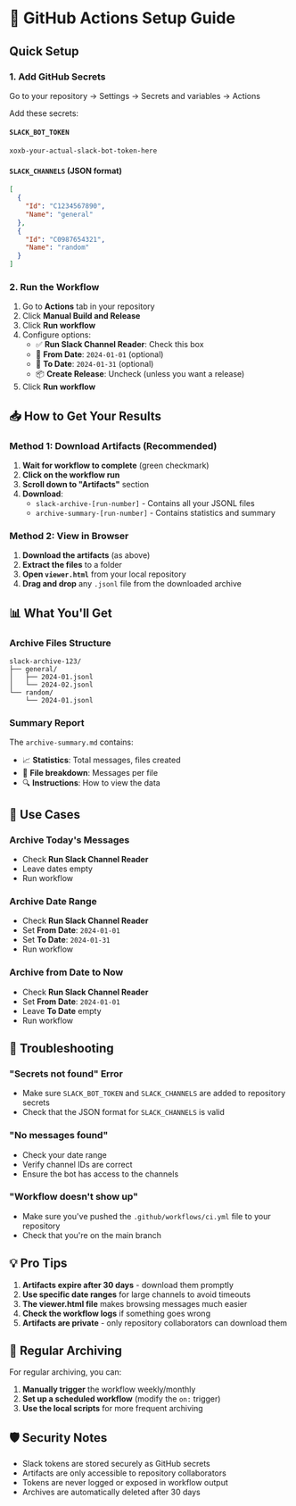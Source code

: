 # 🚀 GitHub Actions Setup Guide

## Quick Setup

### 1. **Add GitHub Secrets**

Go to your repository → Settings → Secrets and variables → Actions

Add these secrets:

#### `SLACK_BOT_TOKEN`
```
xoxb-your-actual-slack-bot-token-here
```

#### `SLACK_CHANNELS` (JSON format)
```json
[
  {
    "Id": "C1234567890",
    "Name": "general"
  },
  {
    "Id": "C0987654321",
    "Name": "random"
  }
]
```

### 2. **Run the Workflow**

1. Go to **Actions** tab in your repository
2. Click **Manual Build and Release**
3. Click **Run workflow**
4. Configure options:
   - ✅ **Run Slack Channel Reader**: Check this box
   - 📅 **From Date**: `2024-01-01` (optional)
   - 📅 **To Date**: `2024-01-31` (optional)
   - 📦 **Create Release**: Uncheck (unless you want a release)
5. Click **Run workflow**

## 📥 How to Get Your Results

### Method 1: Download Artifacts (Recommended)

1. **Wait for workflow to complete** (green checkmark)
2. **Click on the workflow run**
3. **Scroll down to "Artifacts"** section
4. **Download**:
   - `slack-archive-[run-number]` - Contains all your JSONL files
   - `archive-summary-[run-number]` - Contains statistics and summary

### Method 2: View in Browser

1. **Download the artifacts** (as above)
2. **Extract the files** to a folder
3. **Open `viewer.html`** from your local repository
4. **Drag and drop** any `.jsonl` file from the downloaded archive

## 📊 What You'll Get

### Archive Files Structure
```
slack-archive-123/
├── general/
│   ├── 2024-01.jsonl
│   └── 2024-02.jsonl
└── random/
    └── 2024-01.jsonl
```

### Summary Report
The `archive-summary.md` contains:
- 📈 **Statistics**: Total messages, files created
- 📁 **File breakdown**: Messages per file
- 🔍 **Instructions**: How to view the data

## 🎯 Use Cases

### Archive Today's Messages
- Check **Run Slack Channel Reader**
- Leave dates empty
- Run workflow

### Archive Date Range
- Check **Run Slack Channel Reader**
- Set **From Date**: `2024-01-01`
- Set **To Date**: `2024-01-31`
- Run workflow

### Archive from Date to Now
- Check **Run Slack Channel Reader**
- Set **From Date**: `2024-01-01`
- Leave **To Date** empty
- Run workflow

## 🔧 Troubleshooting

### "Secrets not found" Error
- Make sure `SLACK_BOT_TOKEN` and `SLACK_CHANNELS` are added to repository secrets
- Check that the JSON format for `SLACK_CHANNELS` is valid

### "No messages found" 
- Check your date range
- Verify channel IDs are correct
- Ensure the bot has access to the channels

### "Workflow doesn't show up"
- Make sure you've pushed the `.github/workflows/ci.yml` file to your repository
- Check that you're on the main branch

## 💡 Pro Tips

1. **Artifacts expire after 30 days** - download them promptly
2. **Use specific date ranges** for large channels to avoid timeouts  
3. **The viewer.html file** makes browsing messages much easier
4. **Check the workflow logs** if something goes wrong
5. **Artifacts are private** - only repository collaborators can download them

## 🔄 Regular Archiving

For regular archiving, you can:
1. **Manually trigger** the workflow weekly/monthly
2. **Set up a scheduled workflow** (modify the `on:` trigger)
3. **Use the local scripts** for more frequent archiving

## 🛡️ Security Notes

- Slack tokens are stored securely as GitHub secrets
- Artifacts are only accessible to repository collaborators
- Tokens are never logged or exposed in workflow output
- Archives are automatically deleted after 30 days